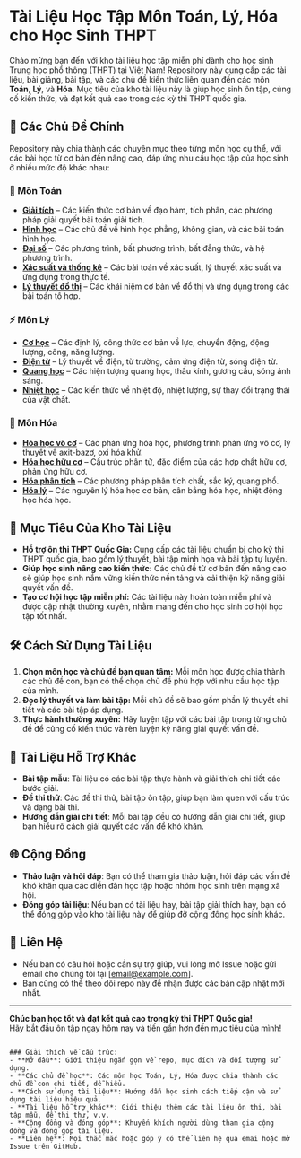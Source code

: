 # Tài Liệu Học Tập Môn Toán, Lý, Hóa cho Học Sinh THPT

Chào mừng bạn đến với kho tài liệu học tập miễn phí dành cho học sinh Trung học phổ thông (THPT) tại Việt Nam! Repository này cung cấp các tài liệu, bài giảng, bài tập, và các chủ đề kiến thức liên quan đến các môn **Toán**, **Lý**, và **Hóa**. Mục tiêu của kho tài liệu này là giúp học sinh ôn tập, củng cố kiến thức, và đạt kết quả cao trong các kỳ thi THPT quốc gia.

## 📘 Các Chủ Đề Chính

Repository này chia thành các chuyên mục theo từng môn học cụ thể, với các bài học từ cơ bản đến nâng cao, đáp ứng nhu cầu học tập của học sinh ở nhiều mức độ khác nhau:

### 🧮 Môn **Toán**
- [**Giải tích**](toan/giai-tich/README.md) – Các kiến thức cơ bản về đạo hàm, tích phân, các phương pháp giải quyết bài toán giải tích.
- [**Hình học**](toan/hinh-hoc/README.md) – Các chủ đề về hình học phẳng, không gian, và các bài toán hình học.
- [**Đại số**](toan/dai-so/README.md) – Các phương trình, bất phương trình, bất đẳng thức, và hệ phương trình.
- [**Xác suất và thống kê**](toan/xac-suat-thong-ke/README.md) – Các bài toán về xác suất, lý thuyết xác suất và ứng dụng trong thực tế.
- [**Lý thuyết đồ thị**](toan/ly-thuyet-do-thi/README.md) – Các khái niệm cơ bản về đồ thị và ứng dụng trong các bài toán tổ hợp.

### ⚡ Môn **Lý**
- [**Cơ học**](ly/co-hoc/README.md) – Các định lý, công thức cơ bản về lực, chuyển động, động lượng, công, năng lượng.
- [**Điện từ**](ly/dien-tu/README.md) – Lý thuyết về điện, từ trường, cảm ứng điện từ, sóng điện từ.
- [**Quang học**](ly/quang-hoc/README.md) – Các hiện tượng quang học, thấu kính, gương cầu, sóng ánh sáng.
- [**Nhiệt học**](ly/nhiet-hoc/README.md) – Các kiến thức về nhiệt độ, nhiệt lượng, sự thay đổi trạng thái của vật chất.

### 🧪 Môn **Hóa**
- [**Hóa học vô cơ**](hoa/hoa-hoc-vo-co/README.md) – Các phản ứng hóa học, phương trình phản ứng vô cơ, lý thuyết về axit-bazơ, oxi hóa khử.
- [**Hóa học hữu cơ**](hoa/hoa-hoc-huu-co/README.md) – Cấu trúc phân tử, đặc điểm của các hợp chất hữu cơ, phản ứng hữu cơ.
- [**Hóa phân tích**](hoa/hoa-phan-tich/README.md) – Các phương pháp phân tích chất, sắc ký, quang phổ.
- [**Hóa lý**](hoa/hoa-ly/README.md) – Các nguyên lý hóa học cơ bản, cân bằng hóa học, nhiệt động học hóa học.

## 🚀 Mục Tiêu Của Kho Tài Liệu

- **Hỗ trợ ôn thi THPT Quốc Gia:** Cung cấp các tài liệu chuẩn bị cho kỳ thi THPT quốc gia, bao gồm lý thuyết, bài tập minh họa và bài tập tự luyện.
- **Giúp học sinh nâng cao kiến thức:** Các chủ đề từ cơ bản đến nâng cao sẽ giúp học sinh nắm vững kiến thức nền tảng và cải thiện kỹ năng giải quyết vấn đề.
- **Tạo cơ hội học tập miễn phí:** Các tài liệu này hoàn toàn miễn phí và được cập nhật thường xuyên, nhằm mang đến cho học sinh cơ hội học tập tốt nhất.

## 🛠️ Cách Sử Dụng Tài Liệu

1. **Chọn môn học và chủ đề bạn quan tâm:** Mỗi môn học được chia thành các chủ đề con, bạn có thể chọn chủ đề phù hợp với nhu cầu học tập của mình.
2. **Đọc lý thuyết và làm bài tập:** Mỗi chủ đề sẽ bao gồm phần lý thuyết chi tiết và các bài tập áp dụng.
3. **Thực hành thường xuyên:** Hãy luyện tập với các bài tập trong từng chủ đề để củng cố kiến thức và rèn luyện kỹ năng giải quyết vấn đề.

## 🌟 Tài Liệu Hỗ Trợ Khác

- **Bài tập mẫu**: Tài liệu có các bài tập thực hành và giải thích chi tiết các bước giải.
- **Đề thi thử**: Các đề thi thử, bài tập ôn tập, giúp bạn làm quen với cấu trúc và dạng bài thi.
- **Hướng dẫn giải chi tiết**: Mỗi bài tập đều có hướng dẫn giải chi tiết, giúp bạn hiểu rõ cách giải quyết các vấn đề khó khăn.

## 🌐 Cộng Đồng

- **Thảo luận và hỏi đáp**: Bạn có thể tham gia thảo luận, hỏi đáp các vấn đề khó khăn qua các diễn đàn học tập hoặc nhóm học sinh trên mạng xã hội.
- **Đóng góp tài liệu**: Nếu bạn có tài liệu hay, bài tập giải thích hay, bạn có thể đóng góp vào kho tài liệu này để giúp đỡ cộng đồng học sinh khác.

## 💬 Liên Hệ

- Nếu bạn có câu hỏi hoặc cần sự trợ giúp, vui lòng mở Issue hoặc gửi email cho chúng tôi tại [email@example.com].
- Bạn cũng có thể theo dõi repo này để nhận được các bản cập nhật mới nhất.

---

**Chúc bạn học tốt và đạt kết quả cao trong kỳ thi THPT Quốc gia!**  
Hãy bắt đầu ôn tập ngay hôm nay và tiến gần hơn đến mục tiêu của mình!
```

### Giải thích về cấu trúc:
- **Mở đầu**: Giới thiệu ngắn gọn về repo, mục đích và đối tượng sử dụng.
- **Các chủ đề học**: Các môn học Toán, Lý, Hóa được chia thành các chủ đề con chi tiết, dễ hiểu.
- **Cách sử dụng tài liệu**: Hướng dẫn học sinh cách tiếp cận và sử dụng tài liệu hiệu quả.
- **Tài liệu hỗ trợ khác**: Giới thiệu thêm các tài liệu ôn thi, bài tập mẫu, đề thi thử, v.v.
- **Cộng đồng và đóng góp**: Khuyến khích người dùng tham gia cộng đồng và đóng góp tài liệu.
- **Liên hệ**: Mọi thắc mắc hoặc góp ý có thể liên hệ qua emai hoặc mở Issue trên GitHub.